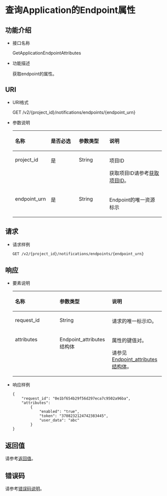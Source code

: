# 查询Application的Endpoint属性<a name="ZH-CN_TOPIC_0118712468"></a>

## 功能介绍<a name="zh-cn_topic_0118694310_section19253649"></a>

-   接口名称

    GetApplicationEndpointAttributes

-   功能描述

    获取endpoint的属性。


## URI<a name="zh-cn_topic_0118694310_section39065117"></a>

-   URI格式

    GET /v2/\{project\_id\}/notifications/endpoints/\{endpoint\_urn\}

-   参数说明

    <a name="zh-cn_topic_0118694310_table28010135"></a>
    <table><thead align="left"><tr id="zh-cn_topic_0118694310_row48692557"><th class="cellrowborder" valign="top" width="20.990000000000002%" id="mcps1.1.5.1.1"><p id="zh-cn_topic_0118694310_p51783064"><a name="zh-cn_topic_0118694310_p51783064"></a><a name="zh-cn_topic_0118694310_p51783064"></a>名称</p>
    </th>
    <th class="cellrowborder" valign="top" width="19.75%" id="mcps1.1.5.1.2"><p id="zh-cn_topic_0118694310_p33678668"><a name="zh-cn_topic_0118694310_p33678668"></a><a name="zh-cn_topic_0118694310_p33678668"></a>是否必选</p>
    </th>
    <th class="cellrowborder" valign="top" width="20.990000000000002%" id="mcps1.1.5.1.3"><p id="zh-cn_topic_0118694310_p43617551"><a name="zh-cn_topic_0118694310_p43617551"></a><a name="zh-cn_topic_0118694310_p43617551"></a>参数类型</p>
    </th>
    <th class="cellrowborder" valign="top" width="38.269999999999996%" id="mcps1.1.5.1.4"><p id="zh-cn_topic_0118694310_p43360780"><a name="zh-cn_topic_0118694310_p43360780"></a><a name="zh-cn_topic_0118694310_p43360780"></a>说明</p>
    </th>
    </tr>
    </thead>
    <tbody><tr id="zh-cn_topic_0118694310_row15605454"><td class="cellrowborder" valign="top" width="20.990000000000002%" headers="mcps1.1.5.1.1 "><p id="zh-cn_topic_0118694310_p56082276"><a name="zh-cn_topic_0118694310_p56082276"></a><a name="zh-cn_topic_0118694310_p56082276"></a>project_id</p>
    </td>
    <td class="cellrowborder" valign="top" width="19.75%" headers="mcps1.1.5.1.2 "><p id="zh-cn_topic_0118694310_p46370514"><a name="zh-cn_topic_0118694310_p46370514"></a><a name="zh-cn_topic_0118694310_p46370514"></a>是</p>
    </td>
    <td class="cellrowborder" valign="top" width="20.990000000000002%" headers="mcps1.1.5.1.3 "><p id="zh-cn_topic_0118694310_p65024193"><a name="zh-cn_topic_0118694310_p65024193"></a><a name="zh-cn_topic_0118694310_p65024193"></a>String</p>
    </td>
    <td class="cellrowborder" valign="top" width="38.269999999999996%" headers="mcps1.1.5.1.4 "><p id="zh-cn_topic_0118694310_p32468313"><a name="zh-cn_topic_0118694310_p32468313"></a><a name="zh-cn_topic_0118694310_p32468313"></a>项目ID</p>
    <p id="zh-cn_topic_0118694310_p23779363"><a name="zh-cn_topic_0118694310_p23779363"></a><a name="zh-cn_topic_0118694310_p23779363"></a>获取项目ID请参考<a href="获取项目ID.md">获取项目ID</a>。</p>
    </td>
    </tr>
    <tr id="zh-cn_topic_0118694310_row55405230"><td class="cellrowborder" valign="top" width="20.990000000000002%" headers="mcps1.1.5.1.1 "><p id="zh-cn_topic_0118694310_p58638646"><a name="zh-cn_topic_0118694310_p58638646"></a><a name="zh-cn_topic_0118694310_p58638646"></a>endpoint_urn</p>
    </td>
    <td class="cellrowborder" valign="top" width="19.75%" headers="mcps1.1.5.1.2 "><p id="zh-cn_topic_0118694310_p52109899"><a name="zh-cn_topic_0118694310_p52109899"></a><a name="zh-cn_topic_0118694310_p52109899"></a>是</p>
    </td>
    <td class="cellrowborder" valign="top" width="20.990000000000002%" headers="mcps1.1.5.1.3 "><p id="zh-cn_topic_0118694310_p60152276"><a name="zh-cn_topic_0118694310_p60152276"></a><a name="zh-cn_topic_0118694310_p60152276"></a>String</p>
    </td>
    <td class="cellrowborder" valign="top" width="38.269999999999996%" headers="mcps1.1.5.1.4 "><p id="zh-cn_topic_0118694310_p40496186"><a name="zh-cn_topic_0118694310_p40496186"></a><a name="zh-cn_topic_0118694310_p40496186"></a>Endpoint的唯一资源标示</p>
    </td>
    </tr>
    </tbody>
    </table>


## 请求<a name="zh-cn_topic_0118694310_section16041741"></a>

-   请求样例

    ```
    GET /v2/{project_id}/notifications/endpoints/{endpoint_urn}
    ```


## 响应<a name="zh-cn_topic_0118694310_section10157945"></a>

-   要素说明

    <a name="zh-cn_topic_0118694310_table39016537"></a>
    <table><thead align="left"><tr id="zh-cn_topic_0118694310_row38686068"><th class="cellrowborder" valign="top" width="29.872987298729875%" id="mcps1.1.4.1.1"><p id="zh-cn_topic_0118694310_p46563795"><a name="zh-cn_topic_0118694310_p46563795"></a><a name="zh-cn_topic_0118694310_p46563795"></a>名称</p>
    </th>
    <th class="cellrowborder" valign="top" width="35.063506350635066%" id="mcps1.1.4.1.2"><p id="zh-cn_topic_0118694310_p13571075"><a name="zh-cn_topic_0118694310_p13571075"></a><a name="zh-cn_topic_0118694310_p13571075"></a>参数类型</p>
    </th>
    <th class="cellrowborder" valign="top" width="35.063506350635066%" id="mcps1.1.4.1.3"><p id="zh-cn_topic_0118694310_p25515308"><a name="zh-cn_topic_0118694310_p25515308"></a><a name="zh-cn_topic_0118694310_p25515308"></a>说明</p>
    </th>
    </tr>
    </thead>
    <tbody><tr id="zh-cn_topic_0118694310_row36429702"><td class="cellrowborder" valign="top" width="29.872987298729875%" headers="mcps1.1.4.1.1 "><p id="zh-cn_topic_0118694310_p65124744"><a name="zh-cn_topic_0118694310_p65124744"></a><a name="zh-cn_topic_0118694310_p65124744"></a>request_id</p>
    </td>
    <td class="cellrowborder" valign="top" width="35.063506350635066%" headers="mcps1.1.4.1.2 "><p id="zh-cn_topic_0118694310_p40612898"><a name="zh-cn_topic_0118694310_p40612898"></a><a name="zh-cn_topic_0118694310_p40612898"></a>String</p>
    </td>
    <td class="cellrowborder" valign="top" width="35.063506350635066%" headers="mcps1.1.4.1.3 "><p id="zh-cn_topic_0118694310_p1310461"><a name="zh-cn_topic_0118694310_p1310461"></a><a name="zh-cn_topic_0118694310_p1310461"></a>请求的唯一标示ID。</p>
    </td>
    </tr>
    <tr id="zh-cn_topic_0118694310_row15802441"><td class="cellrowborder" valign="top" width="29.872987298729875%" headers="mcps1.1.4.1.1 "><p id="zh-cn_topic_0118694310_p4929340"><a name="zh-cn_topic_0118694310_p4929340"></a><a name="zh-cn_topic_0118694310_p4929340"></a>attributes</p>
    </td>
    <td class="cellrowborder" valign="top" width="35.063506350635066%" headers="mcps1.1.4.1.2 "><p id="p32101619144816"><a name="p32101619144816"></a><a name="p32101619144816"></a>Endpoint_attributes结构体</p>
    </td>
    <td class="cellrowborder" valign="top" width="35.063506350635066%" headers="mcps1.1.4.1.3 "><p id="zh-cn_topic_0118694310_p62040064"><a name="zh-cn_topic_0118694310_p62040064"></a><a name="zh-cn_topic_0118694310_p62040064"></a>属性的键值对。</p>
    <p id="zh-cn_topic_0118694338_p49277517"><a name="zh-cn_topic_0118694338_p49277517"></a><a name="zh-cn_topic_0118694338_p49277517"></a>请参见<a href="Endpoint_attributes结构体.md">Endpoint_attributes结构体</a>。</p>
    </td>
    </tr>
    </tbody>
    </table>

-   响应样例

    ```
    {
        "request_id": "0e1bf654b29f56d297eca7c9502a96ba", 
        "attributes": 
            {
                "enabled": "true", 
                "token": "3708232124742383445",
                "user_data": "abc"
            }
    }
    ```


## 返回值<a name="section242171292113"></a>

请参考[返回值](返回值.md)。

## 错误码<a name="section73211020122511"></a>

请参考[错误码说明](错误码说明.md)。

